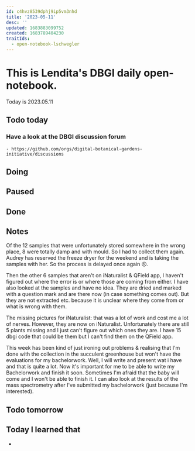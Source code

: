 ```yaml
---
id: c4hvz8539dphj9ip5vm3nhd
title: '2023-05-11'
desc: ''
updated: 1683883099752
created: 1683789404230
traitIds:
  - open-notebook-lschwegler
---
```


# This is Lendita's DBGI daily open-notebook.

Today is 2023.05.11

## Todo today

### Have a look at the DBGI discussion forum
    - https://github.com/orgs/digital-botanical-gardens-initiative/discussions
###
###

## Doing

## Paused

## Done

## Notes
Of the 12 samples that were unfortunately stored somewhere in the wrong place, 8 were totally damp and with mould. So I had to collect them again. Audrey has reserved the freeze dryer for the weekend and is taking the samples with her. So the process is delayed once again ☹.

Then the other 6 samples that aren't on iNaturalist & QField app, I haven't figured out where the error is or where those are coming from either. I have also looked at the samples and have no idea. They are dried and marked with a question mark and are there now (in case something comes out). But they are not extracted etc. because it is unclear where they come from or what is wrong with them.

The missing pictures for iNaturalist: that was a lot of work and cost me a lot of nerves. However, they are now on iNaturalist. Unfortunately there are still 5 plants missing and I just can't figure out which ones they are. I have 15 dbgi code that could be them but I can't find them on the QField app. 

This week has been kind of just ironing out problems & realising that I'm done with the collection in the succulent greenhouse but won't have the evaluations for my bachelorwork. Well, I will write and present wat i have and that is quite a lot. Now it's important for me to be able to write my Bachelorwork and finish it soon. Sometimes I'm afraid that the baby will come and I won't be able to finish it. 
I can also look at the results of the mass spectrometry after I've submitted my bachelorwork (just because I'm interested).


## Todo tomorrow

###
###
###


## Today I learned that

-